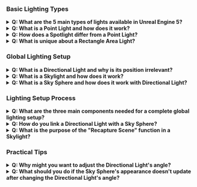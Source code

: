 ### Basic Lighting Types

<details>
  <summary><b>Q: What are the 5 main types of lights available in Unreal Engine 5?</b></summary>
  A: Point Light, Spotlight, Rectangle Area Light, Directional Light, and Skylight
</details>

<details>
  <summary><b>Q: What is a Point Light and how does it work?</b></summary>
  A: A Point Light emanates from a single point outward in all directions. It's the simplest type of light where light spreads uniformly from a central point.
</details>

<details>
  <summary><b>Q: How does a Spotlight differ from a Point Light?</b></summary>
  A: A Spotlight has directionality and emanates from a point, similar to real-world halogen lights. It can be rotated to illuminate specific areas or objects.
</details>

<details>
  <summary><b>Q: What is unique about a Rectangle Area Light?</b></summary>
  A: Instead of emanating from a point, the Rectangle Area Light emits from an entire rectangular surface, making it ideal for simulating office lighting or larger light sources.
</details>

### Global Lighting Setup

<details>
  <summary><b>Q: What is a Directional Light and why is its position irrelevant?</b></summary>
  A: A Directional Light (commonly used as sunlight) emits parallel rays of light from an infinitely far distance. Its position doesn't matter because the light rays are parallel, only the rotation affects the lighting angle.
</details>

<details>
  <summary><b>Q: What is a Skylight and how does it work?</b></summary>
  A: A Skylight captures distant light in the level and applies it to the scene as ambient light. It provides soft, even illumination from all directions.
</details>

<details>
  <summary><b>Q: What is a Sky Sphere and how does it work with Directional Light?</b></summary>
  A: A Sky Sphere is a massive sphere that simulates the distant sky, clouds, and sun. When linked with a Directional Light, the sky sphere's appearance updates to match the sun's angle, creating physically accurate lighting.
</details>

### Lighting Setup Process

<details>
  <summary><b>Q: What are the three main components needed for a complete global lighting setup?</b></summary>
  A: Sky Sphere, Directional Light, and Skylight
</details>

<details>
  <summary><b>Q: How do you link a Directional Light with a Sky Sphere?</b></summary>
  A: In the Sky Sphere blueprint's details pane, you can select the Directional Light actor to link them together, allowing the sky to update based on the sun's position.
</details>

<details>
  <summary><b>Q: What is the purpose of the "Recapture Scene" function in a Skylight?</b></summary>
  A: The Recapture function updates the Skylight to represent the current atmospheric conditions and lighting from the Sky Sphere, ensuring accurate ambient lighting in the scene.
</details>

### Practical Tips

<details>
  <summary><b>Q: Why might you want to adjust the Directional Light's angle?</b></summary>
  A: To create different moods or times of day in your scene. A higher angle creates midday lighting, while a lower angle can simulate sunrise, sunset, or twilight.
</details>

<details>
  <summary><b>Q: What should you do if the Sky Sphere's appearance doesn't update after changing the Directional Light's angle?</b></summary>
  A: Use the "Refresh Material" function in the BP Sky actor to redraw the sky and update its appearance to match the new sun position.
</details>